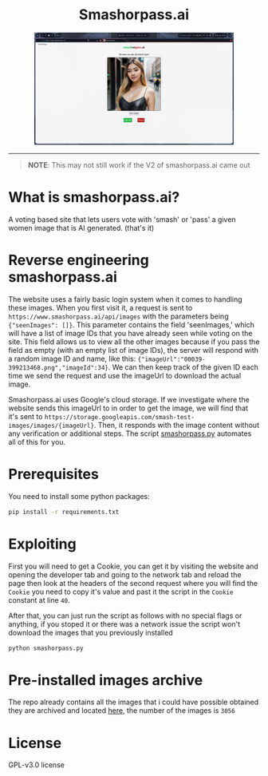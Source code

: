 <div align="center">

# Smashorpass.ai

<img src="https://github.com/ramsy0dev/smashorpass.ai-scrapper/blob/main/assets/smashorpass.ai.png?raw=true" width=400 />

</div>

---

>__NOTE__: This may not still work if the V2 of smashorpass.ai came out

# What is smashorpass.ai?

A voting based site that lets users vote with 'smash' or 'pass' a given women image that is AI generated. (that's it)

# Reverse engineering smashorpass.ai

The website uses a fairly basic login system when it comes to handling these images. When you first visit it, a request is sent to `https://www.smashorpass.ai/api/images` with the parameters being `{"seenImages": []}`. This parameter contains the field 'seenImages,' which will have a list of image IDs that you have already seen while voting on the site. This field allows us to view all the other images because if you pass the field as empty (with an empty list of image IDs), the server will respond with a random image ID and name, like this: `{"imageUrl":"00039-399213468.png","imageId":34}`. We can then keep track of the given ID each time we send the request and use the imageUrl to download the actual image.

Smashorpass.ai uses Google's cloud storage. If we investigate where the website sends this imageUrl to in order to get the image, we will find that it's sent to `https://storage.googleapis.com/smash-test-images/images/{imageUrl}`. Then, it responds with the image content without any verification or additional steps. The script [smashorpass.py](https://github.com/ramsy0dev/smashorpass.ai-scrapper/blob/main/smashorpass.py) automates all of this for you.

# Prerequisites

You need to install some python packages:

``` bash
pip install -r requirements.txt
```

# Exploiting

First you will need to get a Cookie, you can get it by visiting the website and opening the developer tab and going to the network tab and reload the page then look at the headers of the second request where you will find the `Cookie` you need to copy it's value and past it the script in the `Cookie` constant at line `40`.

After that, you can just run the script as follows with no special flags or anything, if you stoped it or there was a network issue the script won't download the images that you previously installed

```bash
python smashorpass.py
```

# Pre-installed images archive

The repo already contains all the images that i could have possible obtained they are archived and located [here](), the number of the images is `3056`

# License

GPL-v3.0 license
